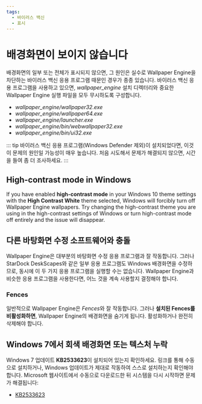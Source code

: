 ```yaml
---
tags:
  - 바이러스 백신
  - 표시
---
```


# 배경화면이 보이지 않습니다

배경화면의 일부 또는 전체가 표시되지 않으면, 그 원인은 실수로 Wallpaper Engine을 차단하는 바이러스 백신 응용 프로그램 때문인 경우가 종종 있습니다. 바이러스 백신 응용 프로그램을 사용하고 있으면, *wallpaper_engine* 설치 디렉터리와 중요한 Wallpaper Engine 실행 파일을 모두 무시하도록 구성합니다.

* *wallpaper_engine/wallpaper32.exe*
* *wallpaper_engine/wallpaper64.exe*
* *wallpaper_engine/launcher.exe*
* *wallpaper_engine/bin/webwallpaper32.exe*
* *wallpaper_engine/bin/ui32.exe*

::: tip
바이러스 백신 응용 프로그램(Windows Defender 제외)이 설치되었다면, 이것이 문제의 원인일 가능성이 매우 높습니다. 처음 시도해서 문제가 해결되지 않으면, 시간을 들여 좀 더 조사하세요.
:::

## High-contrast mode in Windows

If you have enabled **high-contrast mode** in your Windows 10 theme settings with the **High Contrast White** theme selected, Windows will forcibly turn off Wallpaper Engine wallpapers. Try changing the high-contrast theme you are using in the high-contrast settings of Windows or turn high-contrast mode off entirely and the issue will disappear.

## 다른 바탕화면 수정 소프트웨어와 충돌

Wallpaper Engine은 대부분의 바탕화면 수정 응용 프로그램과 잘 작동합니다. 그러나 StarDock DeskScapes와 같은 일부 응용 프로그램도 Windows 배경화면을 수정하므로, 동시에 이 두 가지 응용 프로그램을 실행할 수는 없습니다. Wallpaper Engine과 비슷한 응용 프로그램을 사용한다면, 어느 것을 계속 사용할지 결정해야 합니다.

### Fences

일반적으로 Wallpaper Engine은 *Fences*와 잘 작동합니다. 그러나 **설치된 Fences를 비활성화하면**, Wallpaper Engine의 배경화면을 숨기게 됩니다. 활성화하거나 완전히 삭제해야 합니다.

## Windows 7에서 회색 배경화면 또는 텍스처 누락

Windows 7 업데이트 **KB2533623**이 설치되어 있는지 확인하세요. 링크를 통해 수동으로 설치하거나, Windows 업데이트가 제대로 작동하여 스스로 설치하는지 확인해야 합니다. Microsoft 웹사이트에서 수동으로 다운로드한 뒤 시스템을 다시 시작하면 문제가 해결됩니다:

* [KB2533623](https://support.microsoft.com/ko-kr/help/2533623/microsoft-security-advisory-insecure-library-loading-could-allow-remot)